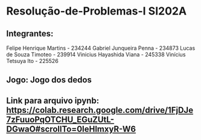 # Resolução-de-Problemas-I SI202A

## Integrantes:
Felipe Henrique Martins - 234244
Gabriel Junqueira Penna - 234873
Lucas de Souza Timoteo - 239914
Vinicius Hayashida Viana - 245338
Vinícius Tetsuya Ito - 225526

## Jogo: Jogo dos dedos

## Link para arquivo ipynb: https://colab.research.google.com/drive/1FjDJe7zFuuoPqOTCHU_EGuZUtL-DGwaO#scrollTo=0IeHlmxyR-W6
